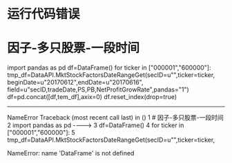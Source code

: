 # 运行代码错误

# 因子-多只股票-一段时间
import pandas as pd
df=DataFrame()
for ticker in ["000001","600000"]:
    tmp_df=DataAPI.MktStockFactorsDateRangeGet(secID=u"",ticker=ticker,
                                    beginDate=u"20170612",endDate=u"20170616",
                                    field=u"secID,tradeDate,PS,PB,NetProfitGrowRate",pandas="1")
    df=pd.concat([df,tem_df],axix=0)
df.reset_index(drop=true)   



---------------------------------------------------------------------------
NameError                                 Traceback (most recent call last)
<mercury-input-11-98DB8605F8C846CA851E59F104B1083D> in <module>()
      1 # 因子-多只股票-一段时间
      2 import pandas as pd
----> 3 df=DataFrame()
      4 for ticker in ["000001","600000"]:
      5     tmp_df=DataAPI.MktStockFactorsDateRangeGet(secID=u"",ticker=ticker,

NameError: name 'DataFrame' is not defined